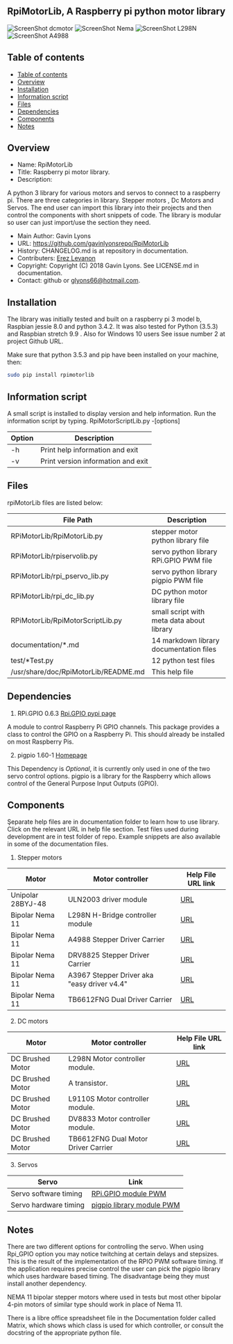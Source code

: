 RpiMotorLib, A Raspberry pi python motor library
--------------------------------------------------

![ScreenShot dcmotor](https://github.com/gavinlyonsrepo/RpiMotorLib/blob/master/images/RF310T11400.jpg)
![ScreenShot Nema](https://github.com/gavinlyonsrepo/RpiMotorLib/blob/master/images/nema11.jpg)
![ScreenShot L298N](https://github.com/gavinlyonsrepo/RpiMotorLib/blob/master/images/L298N.jpg)
![ScreenShot A4988](https://github.com/gavinlyonsrepo/RpiMotorLib/blob/master/images/A4988.jpg)

Table of contents
---------------------------

  * [Table of contents](#table-of-contents)
  * [Overview](#overview)
  * [Installation](#installation)
  * [Information script](#information-script)
  * [Files](#files)
  * [Dependencies](#dependencies)
  * [Components](#components)
  * [Notes](#notes)

Overview
--------------------------------------------
* Name: RpiMotorLib
* Title: Raspberry pi motor library.
* Description: 

A python 3 library for various motors and servos to connect to a raspberry pi.
There are three categories in library.
Stepper motors , Dc Motors and Servos.
The end user can import this library into their projects 
and then control the components with short snippets of code.
The library is modular so user can just import/use the section they need.

* Main Author: Gavin Lyons
* URL: https://github.com/gavinlyonsrepo/RpiMotorLib
* History: CHANGELOG.md is at repository in documentation.
* Contributers: [Erez Levanon](https://github.com/erezlevanon)
* Copyright: Copyright (C) 2018 Gavin Lyons. See LICENSE.md in documentation.
* Contact: github or glyons66@hotmail.com.

Installation
-----------------------------------------------

The library was initially tested and built on a raspberry pi 3 model b,
Raspbian jessie 8.0 and python 3.4.2.
It was also tested for Python (3.5.3) and Raspbian stretch 9.9 .
Also for Windows 10 users See issue number 2 at project Github URL.

Make sure that python 3.5.3 and pip have been installed on your machine, then:

```sh
sudo pip install rpimotorlib
```

Information script
-------------------------------------------
A small script is installed to display version and help information.
Run the information script by typing.
RpiMotorScriptLib.py -[options]

| Option          | Description     |
| --------------- | --------------- |
| -h  | Print help information and exit |
| -v  | Print version information and exit |

Files
-----------------------------------------
rpiMotorLib files are listed below:

| File Path | Description |
| ------ | ------ |
| RPiMotorLib/RpiMotorLib.py |  stepper motor python library file |
| RPiMotorLib/rpiservolib.py | servo python library RPi.GPIO  PWM file |
| RPiMotorLib/rpi_pservo_lib.py | servo python library pigpio PWM file |
| RPiMotorLib/rpi_dc_lib.py  |    DC python motor library  file |
| RPiMotorLib/RpiMotorScriptLib.py | small script with meta data about library |
| documentation/*.md | 14 markdown library documentation files |
| test/*Test.py | 12 python test files |
| /usr/share/doc/RpiMotorLib/README.md | This help file |

Dependencies
-----------

1. RPi.GPIO 0.6.3  [Rpi.GPIO pypi page](https://pypi.python.org/pypi/RPi.GPIO)

A module to control Raspberry Pi GPIO channels.
This package provides a class to control the GPIO on a Raspberry Pi.
This should already be installed on most Raspberry Pis.

2. pigpio 1.60-1 [Homepage](http://abyz.co.uk/rpi/pigpio/)

This Dependency is *Optional*, it is currently 
only used in one of the two servo control options.
pigpio is a library for the Raspberry which allows 
control of the General Purpose Input Outputs (GPIO).

Components
----------------------

Şeparate help files are in documentation folder to learn how to use library.
Click on the relevant URL in help file section.
Test files used during development are in test folder of repo.
Example snippets are also available in some of the documentation files.

1. Stepper motors

| Motor | Motor controller| Help File URL link |
| ----- | ----- | ----- |
| Unipolar 28BYJ-48 | ULN2003 driver module | [ URL ](Documentation/28BYJ.md)| 
| Bipolar Nema 11 |  L298N H-Bridge controller module | [ URL ](Documentation/Nema11L298N.md) |
| Bipolar Nema 11 | A4988 Stepper Driver Carrier | [ URL ](Documentation/Nema11A4988.md)|
| Bipolar Nema 11 | DRV8825 Stepper Driver Carrier | [ URL ](Documentation/Nema11DRV8825.md) |
| Bipolar Nema 11 | A3967 Stepper Driver aka "easy driver v4.4" | [ URL ](Documentation/Nema11A3967Easy.md)|
| Bipolar Nema 11 | TB6612FNG Dual Driver Carrier | [ URL ](Documentation/Nema11TB6612FNG.md) |
    
2. DC motors

| Motor | Motor controller| Help File URL link |
| ----- | ----- | ----- |
| DC Brushed Motor |  L298N Motor controller module. | [ URL ](Documentation/L298N_DC.md) |
| DC Brushed Motor |  A transistor. | [ URL ](Documentation/Transistor_DC.md) |
| DC Brushed Motor |  L9110S Motor controller module. | [ URL ](Documentation/L9110S_DC.md) |
| DC Brushed Motor |  DV8833 Motor controller module. | [ URL ](Documentation/DRV8833_DC.md) |
| DC Brushed Motor |  TB6612FNG Dual Motor Driver Carrier| [ URL ](Documentation/TB6612FNG_DC.md) |
    
3. Servos

| Servo | Link |
| ----- | ----- |
| Servo software timing | [  RPi.GPIO module PWM ](Documentation/Servo_RPI_GPIO.md) |
| Servo  hardware timing | [  pigpio library module PWM ](Documentation/Servo_pigpio.md) |


Notes
------------------------------

There are two different options for controlling the servo.
When using Rpi_GPIO option you may notice twitching at certain
delays and stepsizes. This is the result of the 
implementation of the RPIO PWM software timing. If the application requires
precise control the user can pick the pigpio library
which uses hardware based timing. The disadvantage being they must install 
another dependency.

NEMA 11  bipolar stepper motors where used in tests but most other bipolar 4-pin motors of similar type 
should work in place of Nema 11.

There is a libre office spreadsheet file in the Documentation folder called Matrix,
which shows which class is used for which controller,
or consult the docstring of the appropriate python file. 













